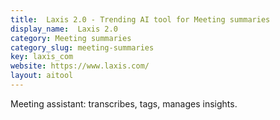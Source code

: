 ```yaml
---
title:  Laxis 2.0 - Trending AI tool for Meeting summaries
display_name:  Laxis 2.0
category: Meeting summaries
category_slug: meeting-summaries
key: laxis_com
website: https://www.laxis.com/
layout: aitool
---
```


Meeting assistant: transcribes, tags, manages insights.
